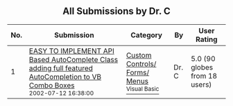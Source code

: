 ﻿<div align="center">

## All Submissions by Dr\. C

</div>

No.  | Submission | Category | By   | User Rating
---- | ---------- | -------- | ---- | -----------
1 | [EASY TO IMPLEMENT API Based AutoComplete Class adding full featured AutoCompletion to VB Combo Boxes<br /><sup>2002-07-12 16:38:00</sup>](https://github.com/Planet-Source-Code/dr-c-easy-to-implement-api-based-autocomplete-class-adding-full-featured-autocompletion-to__1-34618) | [Custom Controls/ Forms/  Menus<br /><sup>Visual Basic</sup>](../ByCategory/custom-controls-forms-menus__1-4.md) | Dr\. C | 5.0 (90 globes from 18 users)
